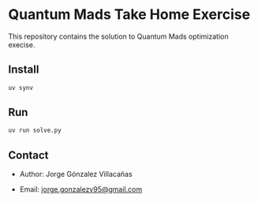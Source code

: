 # Quantum Mads Take Home Exercise

This repository contains the solution to Quantum Mads optimization execise.

## Install
```bash
uv synv
```

## Run
```bash
uv run solve.py
```

## Contact
* Author: Jorge Gónzalez Villacañas

* Email: jorge.gonzalezv95@gmail.com
